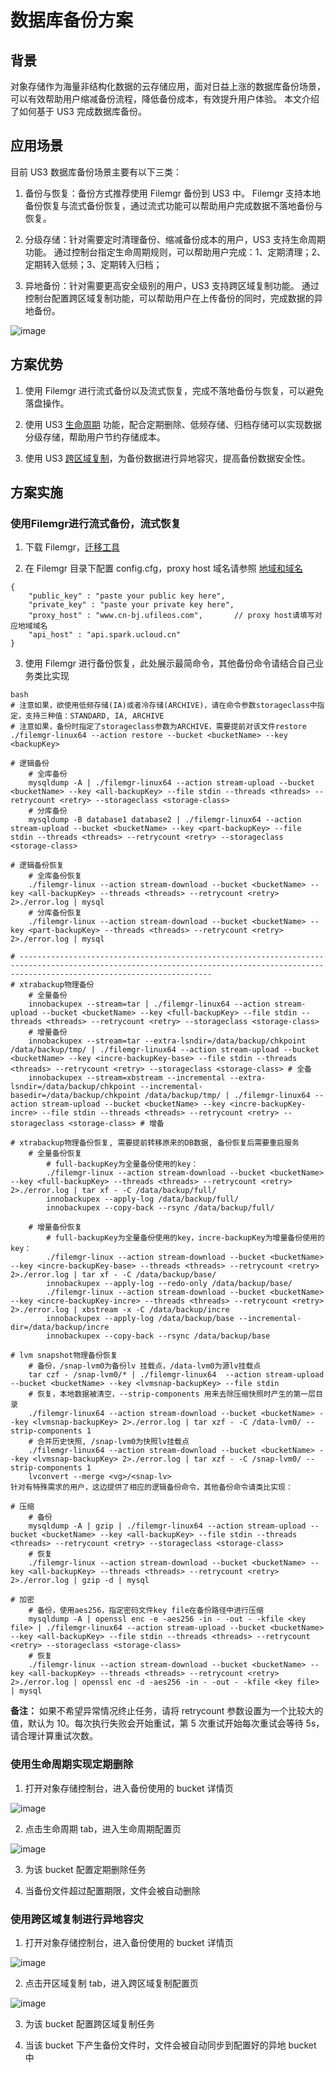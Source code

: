# 数据库备份方案

## 背景
对象存储作为海量非结构化数据的云存储应用，面对日益上涨的数据库备份场景，可以有效帮助用户缩减备份流程，降低备份成本，有效提升用户体验。
本文介绍了如何基于 US3 完成数据库备份。

## 应用场景
目前 US3 数据库备份场景主要有以下三类：

1. 备份与恢复：备份方式推荐使用 Filemgr 备份到 US3 中。
Filemgr 支持本地备份恢复与流式备份恢复，通过流式功能可以帮助用户完成数据不落地备份与恢复。

2. 分级存储：针对需要定时清理备份、缩减备份成本的用户，US3 支持生命周期功能。
通过控制台指定生命周期规则，可以帮助用户完成：1、定期清理；2、定期转入低频；3、定期转入归档；

3. 异地备份：针对需要更高安全级别的用户，US3 支持跨区域复制功能。
通过控制台配置跨区域复制功能，可以帮助用户在上传备份的同时，完成数据的异地备份。

![image](/images/backup1.png)

## 方案优势
1. 使用 Filemgr 进行流式备份以及流式恢复，完成不落地备份与恢复，可以避免落盘操作。

2. 使用 US3 [生命周期](/ufile/guide/lifecycle) 功能，配合定期删除、低频存储、归档存储可以实现数据分级存储，帮助用户节约存储成本。

3. 使用 US3 [跨区域复制](/ufile/guide/multisite)，为备份数据进行异地容灾，提高备份数据安全性。

## 方案实施
### 使用Filemgr进行流式备份，流式恢复
1. 下载 Filemgr，[迁移工具](ufile/tools/tools/tools_file)

2. 在 Filemgr 目录下配置 config.cfg，proxy host 域名请参照 [地域和域名](/ufile/introduction/region)

```
{
    "public_key" : "paste your public key here",
    "private_key" : "paste your private key here",
    "proxy_host" : "www.cn-bj.ufileos.com",       // proxy host请填写对应地域域名
    "api_host" : "api.spark.ucloud.cn"
}
```
3. 使用 Filemgr 进行备份恢复，此处展示最简命令，其他备份命令请结合自己业务类比实现

```
bash
# 注意如果，欲使用低频存储(IA)或者冷存储(ARCHIVE)，请在命令参数storageclass中指定，支持三种值：STANDARD, IA, ARCHIVE
# 注意如果，备份时指定了storageclass参数为ARCHIVE，需要提前对该文件restore
./filemgr-linux64 --action restore --bucket <bucketName> --key <backupKey>
 
# 逻辑备份
    # 全库备份
    mysqldump -A | ./filemgr-linux64 --action stream-upload --bucket <bucketName> --key <all-backupKey> --file stdin --threads <threads> --retrycount <retry> --storageclass <storage-class>
    # 分库备份
    mysqldump -B database1 database2 | ./filemgr-linux64 --action stream-upload --bucket <bucketName> --key <part-backupKey> --file stdin --threads <threads> --retrycount <retry> --storageclass <storage-class>
 
# 逻辑备份恢复
    # 全库备份恢复
    ./filemgr-linux --action stream-download --bucket <bucketName> --key <all-backupKey> --threads <threads> --retrycount <retry> 2>./error.log | mysql
    # 分库备份恢复
    ./filemgr-linux --action stream-download --bucket <bucketName> --key <part-backupKey> --threads <threads> --retrycount <retry> 2>./error.log | mysql
 
# ---------------------------------------------------------------------------------------------------------------------------------------------------------------------------------------
# xtrabackup物理备份
    # 全量备份
    innobackupex --stream=tar | ./filemgr-linux64 --action stream-upload --bucket <bucketName> --key <full-backupKey> --file stdin --threads <threads> --retrycount <retry> --storageclass <storage-class>
    # 增量备份
    innobackupex --stream=tar --extra-lsndir=/data/backup/chkpoint /data/backup/tmp/ | ./filemgr-linux64 --action stream-upload --bucket <bucketName> --key <incre-backupKey-base> --file stdin --threads <threads> --retrycount <retry> --storageclass <storage-class> # 全备
    innobackupex --stream=xbstream --incremental --extra-lsndir=/data/backup/chkpoint --incremental-basedir=/data/backup/chkpoint /data/backup/tmp/ | ./filemgr-linux64 --action stream-upload --bucket <bucketName> --key <incre-backupKey-incre> --file stdin --threads <threads> --retrycount <retry> --storageclass <storage-class> # 增备
 
# xtrabackup物理备份恢复, 需要提前转移原来的DB数据, 备份恢复后需要重启服务
    # 全量备份恢复
        # full-backupKey为全量备份使用的key：
        ./filemgr-linux --action stream-download --bucket <bucketName> --key <full-backupKey> --threads <threads> --retrycount <retry> 2>./error.log | tar xf - -C /data/backup/full/
        innobackupex --apply-log /data/backup/full/
        innobackupex --copy-back --rsync /data/backup/full/
 
    # 增量备份恢复
        # full-backupKey为全量备份使用的key，incre-backupKey为增量备份使用的key：
        ./filemgr-linux --action stream-download --bucket <bucketName> --key <incre-backupKey-base> --threads <threads> --retrycount <retry> 2>./error.log | tar xf - -C /data/backup/base/
        innobackupex --apply-log --redo-only /data/backup/base/
        ./filemgr-linux --action stream-download --bucket <bucketName> --key <incre-backupKey-incre> --threads <threads> --retrycount <retry> 2>./error.log | xbstream -x -C /data/backup/incre
        innobackupex --apply-log /data/backup/base --incremental-dir=/data/backup/incre
        innobackupex --copy-back --rsync /data/backup/base
 
# lvm snapshot物理备份恢复
    # 备份，/snap-lvm0为备份lv 挂载点，/data-lvm0为源lv挂载点
    tar czf - /snap-lvm0/* | ./filemgr-linux64  --action stream-upload --bucket <bucketName> --key <lvmsnap-backupKey> --file stdin
    # 恢复，本地数据被清空，--strip-components 用来去除压缩快照时产生的第一层目录
    ./filemgr-linux64 --action stream-download --bucket <bucketName> --key <lvmsnap-backupKey> 2>./error.log | tar xzf - -C /data-lvm0/ --strip-components 1
    # 合并历史快照, /snap-lvm0为快照lv挂载点
    ./filemgr-linux64 --action stream-download --bucket <bucketName> --key <lvmsnap-backupKey> 2>./error.log | tar xzf - -C /snap-lvm0/ --strip-components 1
    lvconvert --merge <vg>/<snap-lv>
针对有特殊需求的用户，这边提供了相应的逻辑备份命令，其他备份命令请类比实现：

# 压缩
    # 备份
    mysqldump -A | gzip | ./filemgr-linux64 --action stream-upload --bucket <bucketName> --key <all-backupKey> --file stdin --threads <threads> --retrycount <retry> --storageclass <storage-class>
    # 恢复
    ./filemgr-linux --action stream-download --bucket <bucketName> --key <all-backupKey> --threads <threads> --retrycount <retry> 2>./error.log | gzip -d | mysql
 
# 加密
    # 备份，使用aes256，指定密码文件key file在备份路径中进行压缩
    mysqldump -A | openssl enc -e -aes256 -in - -out - -kfile <key file> | ./filemgr-linux64 --action stream-upload --bucket <bucketName> --key <all-backupKey> --file stdin --threads <threads> --retrycount <retry> --storageclass <storage-class>
    # 恢复
    ./filemgr-linux --action stream-download --bucket <bucketName> --key <all-backupKey> --threads <threads> --retrycount <retry> 2>./error.log | openssl enc -d -aes256 -in - -out - -kfile <key file> | mysql
```

**备注：**
如果不希望异常情况终止任务，请将 retrycount 参数设置为一个比较大的值，默认为 10。每次执行失败会开始重试，第 5 次重试开始每次重试会等待 5s，请合理计算重试次数。

### 使用生命周期实现定期删除
1. 打开对象存储控制台，进入备份使用的 bucket 详情页

![image](/images/backup2.png)

2. 点击生命周期 tab，进入生命周期配置页

![image](/images/backup3.png)

3. 为该 bucket 配置定期删除任务

4. 当备份文件超过配置期限，文件会被自动删除

### 使用跨区域复制进行异地容灾
1. 打开对象存储控制台，进入备份使用的 bucket 详情页

![image](/images/backup4.png)

2. 点击开区域复制 tab，进入跨区域复制配置页

![image](/images/backup5.png)

3. 为该 bucket 配置跨区域复制任务

4. 当该 bucket 下产生备份文件时，文件会被自动同步到配置好的异地 bucket 中
